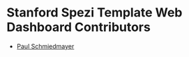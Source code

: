 <!--

This source file is part of the Stanford Spezi Template Web Dashboard open-source project

SPDX-FileCopyrightText: 2023 Stanford University and the project authors (see CONTRIBUTORS.md)

SPDX-License-Identifier: MIT

-->

# Stanford Spezi Template Web Dashboard Contributors

- [Paul Schmiedmayer](https://github.com/PSchmiedmayer)
